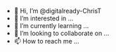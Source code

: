 - 👋 Hi, I’m @digitalready-ChrisT
- 👀 I’m interested in ...
- 🌱 I’m currently learning ...
- 💞️ I’m looking to collaborate on ...
- 📫 How to reach me ...

<!---
digitalready-ChrisT/digitalready-ChrisT is a ✨ special ✨ repository because its `README.md` (this file) appears on your GitHub profile.
You can click the Preview link to take a look at your changes.
--->

